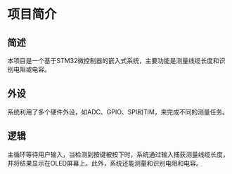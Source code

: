 # 项目简介

## 简述
本项目是一个基于STM32微控制器的嵌入式系统，主要功能是测量线缆长度和识别电阻或电容。
## 外设
系统利用了多个硬件外设，如ADC、GPIO、SPI和TIM，来完成不同的测量任务。
## 逻辑
主循环等待用户输入，当检测到按键被按下时，系统通过输入捕获测量线缆长度，并将结果显示在OLED屏幕上。此外，系统还能测量和识别电阻和电容。
